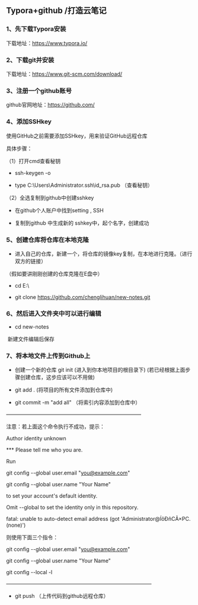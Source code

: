 ## Typora+github /打造云笔记

 

### 1、先下载Typora安装

下载地址：https://www.typora.io/

 

###  2、下载git并安装

下载地址：https://www.git-scm.com/download/



### 3、注册一个github账号

github官网地址：https://github.com/



### 4、添加SSHkey

使用GitHub之前需要添加SSHkey，用来验证GitHub远程仓库



具体步骤：

（1）打开cmd查看秘钥

- ssh-keygen -o

- type C:\Users\Administrator\.ssh\id_rsa.pub （查看秘钥）

（2）全选复制到github中创建sshkey

- 在github个人账户中找到setting , SSH

- 复制到github 中生成新的 sshkey中，起个名字，创建成功



### 5、创建仓库将仓库在本地克隆

- 进入自己的仓库，新建一个，将仓库的镜像key复制，在本地进行克隆。（进行双方的链接）

 （假如要讲刚刚创建的仓库克隆在E盘中）

- cd E:\        

- git clone https://github.com/chenglihuan/new-notes.git

  

###  6、然后进入文件夹中可以进行编辑

- cd new-notes

​    新建文件编辑后保存



###   7、将本地文件上传到Github上

- 创建一个新的仓库 
  git init      (进入到你本地项目的根目录下)   (若已经根据上面步骤创建仓库，这步应该可以不用做)

-  git add .       (将项目的所有文件添加到仓库中)

- git commit -m "add all"         （将索引内容添加到仓库中）

 

——————————————————————————

注意：若上面这个命令执行不成功，提示：

 

Author identity unknown

*** Please tell me who you are.

Run

 git config --global user.email "you@example.com"

 git config --global user.name "Your Name"

to set your account's default identity.

Omit --global to set the identity only in this repository.

fatal: unable to auto-detect email address (got 'Administrator@ÍõÐñСÃ×PC.(none)')

 

则使用下面三个指令：

git config --global user.email "you@example.com"

git config --global user.name "Your Name"

git config --local -l

 ————————————————————————————

- git push            （上传代码到github远程仓库）


